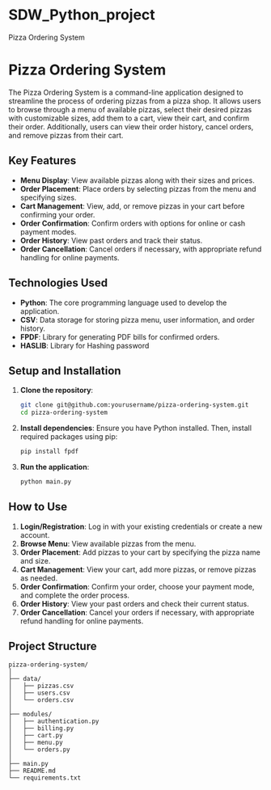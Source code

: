 # SDW_Python_project
Pizza Ordering System
# Pizza Ordering System

The Pizza Ordering System is a command-line application designed to streamline the process of ordering pizzas from a pizza shop. It allows users to browse through a menu of available pizzas, select their desired pizzas with customizable sizes, add them to a cart, view their cart, and confirm their order. Additionally, users can view their order history, cancel orders, and remove pizzas from their cart.

## Key Features

- **Menu Display**: View available pizzas along with their sizes and prices.
- **Order Placement**: Place orders by selecting pizzas from the menu and specifying sizes.
- **Cart Management**: View, add, or remove pizzas in your cart before confirming your order.
- **Order Confirmation**: Confirm orders with options for online or cash payment modes.
- **Order History**: View past orders and track their status.
- **Order Cancellation**: Cancel orders if necessary, with appropriate refund handling for online payments.

## Technologies Used

- **Python**: The core programming language used to develop the application.
- **CSV**: Data storage for storing pizza menu, user information, and order history.
- **FPDF**: Library for generating PDF bills for confirmed orders.
- **HASLIB**: Library for Hashing password

## Setup and Installation

1. **Clone the repository**:
    ```bash
    git clone git@github.com:yourusername/pizza-ordering-system.git
    cd pizza-ordering-system
    ```

2. **Install dependencies**:
    Ensure you have Python installed. Then, install required packages using pip:
    ```bash
    pip install fpdf
    ```

3. **Run the application**:
    ```bash
    python main.py
    ```

## How to Use

1. **Login/Registration**: Log in with your existing credentials or create a new account.
2. **Browse Menu**: View available pizzas from the menu.
3. **Order Placement**: Add pizzas to your cart by specifying the pizza name and size.
4. **Cart Management**: View your cart, add more pizzas, or remove pizzas as needed.
5. **Order Confirmation**: Confirm your order, choose your payment mode, and complete the order process.
6. **Order History**: View your past orders and check their current status.
7. **Order Cancellation**: Cancel your orders if necessary, with appropriate refund handling for online payments.

## Project Structure

```plaintext
pizza-ordering-system/
│
├── data/
│   ├── pizzas.csv
│   ├── users.csv
│   └── orders.csv
│
├── modules/
│   ├── authentication.py
│   ├── billing.py
│   ├── cart.py
│   ├── menu.py
│   └── orders.py
│
├── main.py
├── README.md
└── requirements.txt
